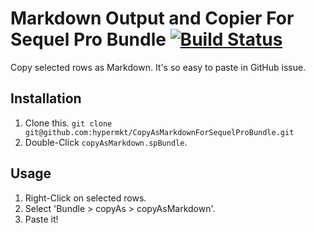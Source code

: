 # Markdown Output and Copier For Sequel Pro Bundle [![Build Status](https://travis-ci.org/hypermkt/CopyAsMarkdownForSequelProBundle.svg?branch=master)](https://travis-ci.org/hypermkt/CopyAsMarkdownForSequelProBundle)

Copy selected rows as Markdown. It's so easy to paste in GitHub issue.

## Installation
1. Clone this. `git clone git@github.com:hypermkt/CopyAsMarkdownForSequelProBundle.git`
1. Double-Click `copyAsMarkdown.spBundle`.

## Usage
1. Right-Click on selected rows.
1. Select 'Bundle > copyAs > copyAsMarkdown'.
1. Paste it!
